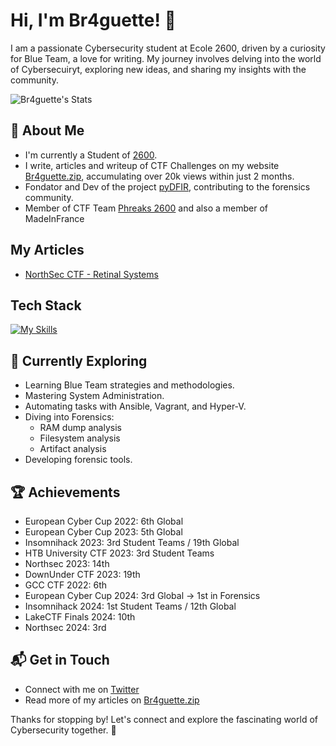# Hi, I'm Br4guette! 👋

I am a passionate Cybersecurity student at Ecole 2600, driven by a curiosity for Blue Team, a love for writing. My journey involves delving into the world of Cybersecuiryt, exploring new ideas, and sharing my insights with the community.

![Br4guette's Stats](https://github-readme-stats.vercel.app/api?username=Ston14&theme=vue-dark&show_icons=true&hide_border=true&count_private=true)

## 🚀 About Me

- I'm currently a Student of [2600](https://ecole2600.com).
- I write, articles and writeup of CTF Challenges on my website [Br4guette.zip](https://br4guette.zip), accumulating over 20k views within just 2 months.
- Fondator and Dev of the project [pyDFIR](https://hackernoon.com/), contributing to the forensics community.
- Member of CTF Team [Phreaks 2600](https://phreaks2600.fr) and also a member of MadeInFrance


## My Articles
- [NorthSec CTF - Retinal Systems](https://br4guette.zip/northsec-2024-forensic-challenge-en/)


## Tech Stack
[![My Skills](https://skillicons.dev/icons?i=python,c,rust)](https://skillicons.dev)

## 🌱 Currently Exploring

- Learning Blue Team strategies and methodologies.
- Mastering System Administration.
- Automating tasks with Ansible, Vagrant, and Hyper-V.
- Diving into Forensics:
  - RAM dump analysis
  - Filesystem analysis
  - Artifact analysis
- Developing forensic tools.

 ## 🏆 Achievements

- European Cyber Cup 2022: 6th Global
- European Cyber Cup 2023: 5th Global
- Insomnihack 2023: 3rd Student Teams / 19th Global
- HTB University CTF 2023: 3rd Student Teams
- Northsec 2023: 14th
- DownUnder CTF 2023: 19th
- GCC CTF 2022: 6th
- European Cyber Cup 2024: 3rd Global -> 1st in Forensics
- Insomnihack 2024: 1st Student Teams / 12th Global
- LakeCTF Finals 2024: 10th
- Northsec 2024: 3rd

## 📬 Get in Touch

- Connect with me on [Twitter](https://twitter.com/St0n14)
- Read more of my articles on [Br4guette.zip](https://br4guette.zip)

Thanks for stopping by! Let's connect and explore the fascinating world of Cybersecurity together. 🚀
